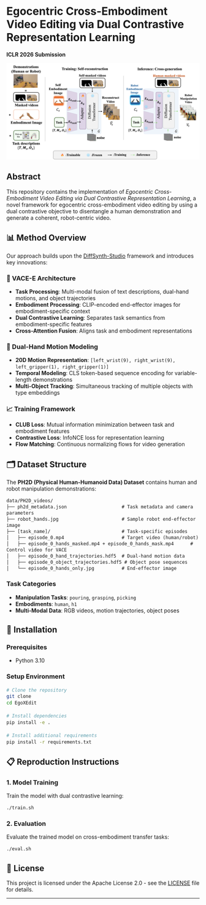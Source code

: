 # Egocentric Cross-Embodiment Video Editing via Dual Contrastive Representation Learning

**ICLR 2026 Submission**

![Framework](/assets/overview.png)

## Abstract

This repository contains the implementation of *Egocentric Cross-Embodiment Video Editing via Dual Contrastive Representation Learning*, a novel framework for egocentric cross-embodiment video editing by using a dual contrastive objective to disentangle a human demonstration and generate a coherent, robot-centric video.

## 📊 Method Overview

Our approach builds upon the [DiffSynth-Studio](https://github.com/modelscope/DiffSynth-Studio) framework and introduces key innovations:

### 🔧 VACE-E Architecture
- **Task Processing**: Multi-modal fusion of text descriptions, dual-hand motions, and object trajectories
- **Embodiment Processing**: CLIP-encoded end-effector images for embodiment-specific context
- **Dual Contrastive Learning**: Separates task semantics from embodiment-specific features
- **Cross-Attention Fusion**: Aligns task and embodiment representations

### 🤖 Dual-Hand Motion Modeling
- **20D Motion Representation**: `[left_wrist(9), right_wrist(9), left_gripper(1), right_gripper(1)]`
- **Temporal Modeling**: CLS token-based sequence encoding for variable-length demonstrations
- **Multi-Object Tracking**: Simultaneous tracking of multiple objects with type embeddings

### 📈 Training Framework  
- **CLUB Loss**: Mutual information minimization between task and embodiment features
- **Contrastive Loss**: InfoNCE loss for representation learning
- **Flow Matching**: Continuous normalizing flows for video generation

## 🗂️ Dataset Structure

The **PH2D (Physical Human-Humanoid Data) Dataset** contains human and robot manipulation demonstrations:

```
data/PH2D_videos/
├── ph2d_metadata.json                    # Task metadata and camera parameters
├── robot_hands.jpg                       # Sample robot end-effector image
├── [task_name]/                          # Task-specific episodes
│   ├── episode_0.mp4                     # Target video (human/robot)
│   ├── episode_0_hands_masked.mp4 + episode_0_hands_mask.mp4      # Control video for VACE
│   ├── episode_0_hand_trajectories.hdf5  # Dual-hand motion data
│   ├── episode_0_object_trajectories.hdf5 # Object pose sequences
│   └── episode_0_hands_only.jpg          # End-effector image
```

### Task Categories
- **Manipulation Tasks**: `pouring`, `grasping`, `picking`
- **Embodiments**: `human`, `h1` 
- **Multi-Modal Data**: RGB videos, motion trajectories, object poses

## 🚀 Installation

### Prerequisites
- Python 3.10

### Setup Environment

```bash
# Clone the repository
git clone 
cd EgoXEdit

# Install dependencies
pip install -e .

# Install additional requirements
pip install -r requirements.txt
```

## 📋 Reproduction Instructions

### 1. Model Training

Train the model with dual contrastive learning:

```bash
./train.sh
```

### 2. Evaluation

Evaluate the trained model on cross-embodiment transfer tasks:

```bash
./eval.sh
```

## 📄 License

This project is licensed under the Apache License 2.0 - see the [LICENSE](LICENSE) file for details.

---